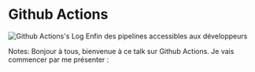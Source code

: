 <!-- .slide: data-background="./assets/images/template_diapo_png.png" class="transition" -->
# **Github Actions**

![Github Actions's Log](./assets/images/github-actions-logo.png) Enfin des pipelines accessibles aux développeurs

Notes: Bonjour à tous, bienvenue à ce talk sur Github Actions. Je vais commencer par me présenter : 
